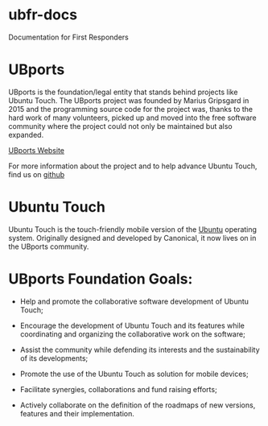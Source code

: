 # ubfr-docs
Documentation for First Responders

# UBports

UBports is the foundation/legal entity that stands behind projects like Ubuntu Touch. The UBports project was founded by Marius Gripsgard in 2015 and the programming source code for the project was, thanks to the hard work of many volunteers, picked up and moved into the free software community where the project could not only be maintained but also expanded. 

[UBports Website](https://ubports.com/)

For more information about the project and to help advance Ubuntu Touch, find us on [github](https://github.com/ubports)

# Ubuntu Touch

Ubuntu Touch is the touch-friendly mobile version of the [Ubuntu](https://ubuntu.com/) operating system. Originally designed and developed by Canonical, it now lives on in the UBports community.

# UBports Foundation Goals:

- Help and promote the collaborative software development of Ubuntu Touch; 

- Encourage the development of Ubuntu Touch and its features while coordinating and organizing the collaborative work on the software; 

- Assist the community while defending its interests and the sustainability of its developments; 

- Promote the use of the Ubuntu Touch as solution for mobile devices; 

- Facilitate synergies, collaborations and fund raising efforts; 

- Actively collaborate on the definition of the roadmaps of new versions, features and their implementation.


